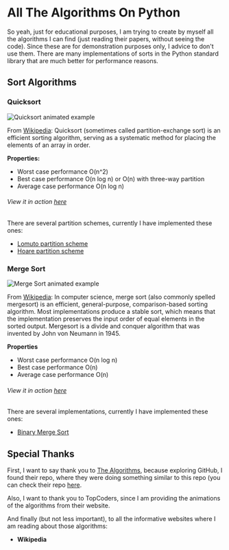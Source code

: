 # All The Algorithms On Python
So yeah, just for educational purposes, I am trying to create by myself all the algorithms I can find (just reading their papers, without seeing the code). Since these are for demonstration purposes only, I advice to don't use them. There are many implementations of sorts in the Python standard library that are much better for performance reasons.

## Sort Algorithms
### Quicksort
![Quicksort animated example](https://upload.wikimedia.org/wikipedia/commons/6/6a/Sorting_quicksort_anim.gif)

From [Wikipedia](https://en.wikipedia.org/wiki/Quicksort): Quicksort (sometimes called partition-exchange sort) is an efficient sorting algorithm, serving as a systematic method for placing the elements of an array in order.

**Properties:**
* Worst case performance	O(n^2)
* Best case performance	O(n log n) or O(n) with three-way partition
* Average case performance	O(n log n)

###### View it in action [here](https://www.toptal.com/developers/sorting-algorithms/quick-sort)

There are several partition schemes, currently I have implemented these ones:
* [Lomuto partition scheme](https://github.com/NautaDev/AllTheAlgorithmsOnPython/blob/master/Sorting/Quicksort/quicksort_lomuto_partition_scheme.py)
* [Hoare partition scheme](https://github.com/NautaDev/AllTheAlgorithmsOnPython/blob/master/Sorting/Quicksort/quicksort_hoare_partition_scheme.py)


### Merge Sort
![Merge Sort animated example](https://upload.wikimedia.org/wikipedia/commons/c/cc/Merge-sort-example-300px.gif)

From [Wikipedia](https://en.wikipedia.org/wiki/Merge_sort): In computer science, merge sort (also commonly spelled mergesort) is an efficient, general-purpose, comparison-based sorting algorithm. Most implementations produce a stable sort, which means that the implementation preserves the input order of equal elements in the sorted output. Mergesort is a divide and conquer algorithm that was invented by John von Neumann in 1945.

**Properties**
* Worst case performance	O(n log n)
* Best case performance	O(n)
* Average case performance	O(n)

###### View it in action [here](https://www.toptal.com/developers/sorting-algorithms/merge-sort)

There are several implementations, currently I have implemented these ones:
* [Binary Merge Sort](https://github.com/NautaDev/AllTheAlgorithmsOnPython/blob/master/Sorting/Merge%20Sort/merge_sort.py)

## Special Thanks
First, I want to say thank you to [The Algorithms](https://github.com/TheAlgorithms), because exploring GitHub, I found their repo, where they were doing something similar to this repo (you can check their repo [here](https://github.com/TheAlgorithms/Python).

Also, I want to thank you to TopCoders, since I am providing the animations of the algorithms from their website.

And finally (but not less important), to all the informative websites where I am reading about those algorithms:
* **Wikipedia**
